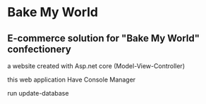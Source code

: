 # Bake My World

## E-commerce solution for "Bake My World" confectionery

a website created with Asp.net core (Model-View-Controller)

this web application Have Console Manager

run update-database

